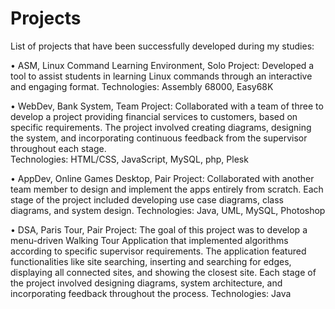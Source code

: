 # Projects
List of projects that have been successfully developed during my studies:

•   ASM, Linux Command Learning Environment, Solo Project: Developed a tool to assist students in learning Linux commands through an interactive and engaging format.
Technologies: Assembly 68000, Easy68K

•   WebDev, Bank System, Team Project: Collaborated with a team of three to develop a project providing financial services to customers, based on specific requirements. The project involved creating diagrams, designing the system, and incorporating continuous feedback from the supervisor throughout each stage.  
Technologies: HTML/CSS, JavaScript, MySQL, php, Plesk

•   AppDev, Online Games Desktop, Pair Project: Collaborated with another team member to design and implement the apps entirely from scratch. Each stage of the project included developing use case diagrams, class diagrams, and system design.
Technologies: Java, UML, MySQL, Photoshop

•   DSA, Paris Tour, Pair Project: The goal of this project was to develop a menu-driven Walking Tour Application that implemented algorithms according to specific supervisor requirements. The application featured functionalities like site searching, inserting and searching for edges, displaying all connected sites, and showing the closest site. Each stage of the project involved designing diagrams, system architecture, and incorporating feedback throughout the process. 
Technologies: Java

